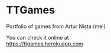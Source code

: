 # TTGames

Portfolio of games from Artur Nista (me!)

You can check it online at  
https://ttgames.herokuapp.com  
